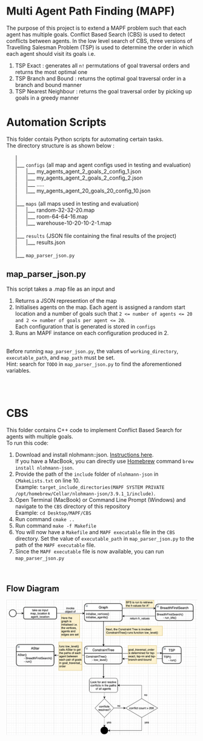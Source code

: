# Multi Agent Path Finding (MAPF)
The purpose of this project is to extend a MAPF problem such that each agent has multiple goals. Conflict Based Search (CBS) is used to detect conflicts between agents. In the low level search of CBS, three versions of Travelling Salesman Problem (TSP) is used to determine the order in which each agent should visit its goals i.e.
1. TSP Exact : generates all ```n!``` permutations of goal traversal orders and returns the most optimal one
2. TSP Branch and Bound : returns the optimal goal traversal order in a branch and bound manner
3. TSP Nearest Neighbour : returns the goal traversal order by picking up goals in a greedy manner

# Automation Scripts
This folder contais Python scripts for automating certain tasks. <br/> 
The directory structure is as shown below : \
\
&nbsp;&nbsp;&nbsp;&nbsp;&nbsp;&nbsp;|\
&nbsp;&nbsp;&nbsp;&nbsp;&nbsp;&nbsp;|___ ```configs``` (all map and agent configs used in testing and evaluation)\
&nbsp;&nbsp;&nbsp;&nbsp;&nbsp;&nbsp;|&nbsp;&nbsp;&nbsp;&nbsp;&nbsp;&nbsp;|___ my_agents_agent_2_goals_2_config_1.json\
&nbsp;&nbsp;&nbsp;&nbsp;&nbsp;&nbsp;|&nbsp;&nbsp;&nbsp;&nbsp;&nbsp;&nbsp;|___ my_agents_agent_2_goals_2_config_2.json\
&nbsp;&nbsp;&nbsp;&nbsp;&nbsp;&nbsp;|&nbsp;&nbsp;&nbsp;&nbsp;&nbsp;&nbsp;|___ .....\
&nbsp;&nbsp;&nbsp;&nbsp;&nbsp;&nbsp;|&nbsp;&nbsp;&nbsp;&nbsp;&nbsp;&nbsp;|___ my_agents_agent_20_goals_20_config_10.json\
&nbsp;&nbsp;&nbsp;&nbsp;&nbsp;&nbsp;|\
&nbsp;&nbsp;&nbsp;&nbsp;&nbsp;&nbsp;|___ ```maps```  (all maps used in testing and evaluation)\
&nbsp;&nbsp;&nbsp;&nbsp;&nbsp;&nbsp;|&nbsp;&nbsp;&nbsp;&nbsp;&nbsp;&nbsp;|___ random-32-32-20.map\
&nbsp;&nbsp;&nbsp;&nbsp;&nbsp;&nbsp;|&nbsp;&nbsp;&nbsp;&nbsp;&nbsp;&nbsp;|___ room-64-64-16.map\
&nbsp;&nbsp;&nbsp;&nbsp;&nbsp;&nbsp;|&nbsp;&nbsp;&nbsp;&nbsp;&nbsp;&nbsp;|___ warehouse-10-20-10-2-1.map\
&nbsp;&nbsp;&nbsp;&nbsp;&nbsp;&nbsp;|\
&nbsp;&nbsp;&nbsp;&nbsp;&nbsp;&nbsp;|___ ```results``` (JSON file containing the final results of the project)\
&nbsp;&nbsp;&nbsp;&nbsp;&nbsp;&nbsp;|&nbsp;&nbsp;&nbsp;&nbsp;&nbsp;&nbsp;|___ results.json\
&nbsp;&nbsp;&nbsp;&nbsp;&nbsp;&nbsp;|\
&nbsp;&nbsp;&nbsp;&nbsp;&nbsp;&nbsp;|___ ```map_parser_json.py```


## map_parser_json.py
This script takes a .map file as an input and 
1. Returns a JSON represention of the map
2. Initialises agents  on the map. Each agent is assigned a random start location and a number of goals such that ```2 <= number of agents <= 20 and 2 <= number of goals per agent <= 20```. <br/> Each configuration that is generated is stored in ```configs```
3. Runs an MAPF instance on each configuration produced in 2.

<br/>Before running ```map_parser_json.py```, the values of ```working_directory```, ```executable_path```, and ```map_path``` must be set.\
Hint: search for ```TODO``` in ```map_parser_json.py``` to find the aforementioned variables.

<br/>
<br/>

# CBS 
This folder contains C++ code to implement Conflict Based Search for agents with multiple goals.\
To run this code:
1. Download and install nlohmann::json. [Instructions here](https://github.com/nlohmann/json). <br/> If you have a MacBook, you can directly use [Homebrew](https://brew.sh/) command ```brew install nlohmann-json```.
2. Provide the path of the ```include``` folder of ```nlohmann-json``` in ```CMakeLists.txt``` on line 10. <br/> Example: ```target_include_directories(MAPF SYSTEM PRIVATE /opt/homebrew/Cellar/nlohmann-json/3.9.1_1/include)```.
3. Open Terminal (MacBook) or Command Line Prompt (Windows) and navigate to the ```CBS``` directory of this repository <br/> Example: ```cd Desktop/MAPF/CBS```
4. Run command ```cmake ..```
5. Run command ```make -f Makefile``` 
6. You will now have a ```Makefile``` and ```MAPF executable``` file in the ```CBS``` directory. Set the value of ```executable_path``` in ```map_parser_json.py``` to the path of the ```MAPF executable``` file.
7. Since the ```MAPF executable``` file is now available, you can run ```map_parser_json.py```

<br/>

## Flow Diagram
![alt text](https://github.com/hebbaquraishi/MAPF/blob/38141bc54117e68a3bfbdd9a323c490fe2606ee2/Flow%20Diagram.jpg)
